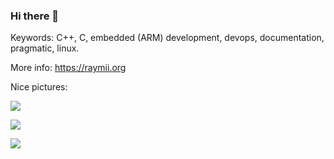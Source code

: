 ### Hi there 👋

Keywords: C++, C, embedded (ARM) development, devops, documentation, pragmatic, linux.

More info: https://raymii.org

Nice pictures:

![](https://hitcounter.pythonanywhere.com/count/tag.svg?url=https%3A%2F%2Fgithub.com%2FRaymiiOrg%2FRaymiiOrg)

![](https://github-readme-stats.vercel.app/api?username=RaymiiOrg&show_icons=true&layout=compact)

![](https://github-readme-stats.vercel.app/api/top-langs/?username=raymiiorg)

